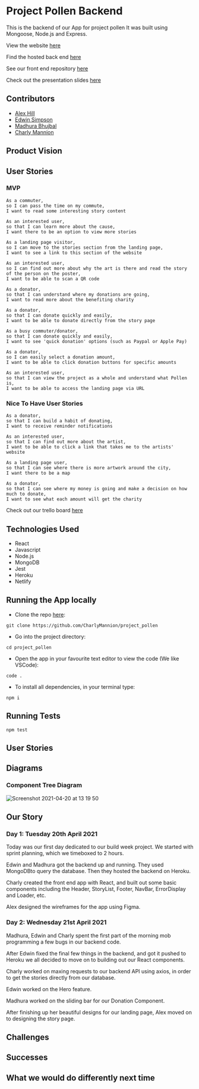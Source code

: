 # Project Pollen Backend

This is the backend of our App for project pollen It was built using Mongoose, Node.js and Express.

View the website [here](https://projectpollen.netlify.app/)

Find the hosted back end [here](https://project-pollen-backend.herokuapp.com/)

See our front end repository [here](https://github.com/CharlyMannion/project-pollen-frontend)

Check out the presentation slides [here](placeholder.com)

## Contributors
* [Alex Hill](https://github.com/alexxmadeleine)
* [Edwin Simpson](https://github.com/0cedwins)
* [Madhura Bhujbal](https://github.com/madhurabhujbal)
* [Charly Mannion](https://github.com/CharlyMannion)

## Product Vision

## User Stories
### MVP
```
As a commuter, 
so I can pass the time on my commute, 
I want to read some interesting story content

As an interested user, 
so that I can learn more about the cause, 
I want there to be an option to view more stories

As a landing page visitor, 
so I can move to the stories section from the landing page, 
I want to see a link to this section of the website

As an interested user, 
so I can find out more about why the art is there and read the story of the person on the poster, 
I want to be able to scan a QR code

As a donator, 
so that I can understand where my donations are going, 
I want to read more about the benefiting charity

As a donator, 
so that I can donate quickly and easily, 
I want to be able to donate directly from the story page

As a busy commuter/donator, 
so that I can donate quickly and easily, 
I want to see 'quick donation' options (such as Paypal or Apple Pay)

As a donator, 
so I can easily select a donation amount, 
I want to be able to click donation buttons for specific amounts

As an interested user, 
so that I can view the project as a whole and understand what Pollen is, 
I want to be able to access the landing page via URL
```

### Nice To Have User Stories
```
As a donator, 
so that I can build a habit of donating, 
I want to receive reminder notifications

As an interested user, 
so that I can find out more about the artist, 
I want to be able to click a link that takes me to the artists' website

As a landing page user, 
so that I can see where there is more artwork around the city, 
I want there to be a map

As a donator, 
so that I can see where my money is going and make a decision on how much to donate, 
I want to see what each amount will get the charity
```

Check out our trello board [here](https://trello.com/invite/b/spCisYKz/e01fd4436839d69c60583a025ae1bd2d/homelessness-project)

## Technologies Used
* React
* Javascript
* Node.js
* MongoDB
* Jest
* Heroku
* Netlify

## Running the App locally
* Clone the repo [here](https://github.com/CharlyMannion/project_pollen): 
```
git clone https://github.com/CharlyMannion/project_pollen
```
* Go into the project directory:
```
cd project_pollen
```
* Open the app in your favourite text editor to view the code (We like VSCode):
```
code .
```
* To install all dependencies, in your terminal type:
```
npm i
```

## Running Tests
```
npm test
```

## User Stories

## Diagrams

### Component Tree Diagram

![Screenshot 2021-04-20 at 13 19 50](https://user-images.githubusercontent.com/28218869/115394837-1fe5dd80-a1db-11eb-99c5-71cabfb8fa0b.png)

## Our Story

### Day 1: Tuesday 20th April 2021

Today was our first day dedicated to our build week project. We started with sprint planning, which we timeboxed to 2 hours.

Edwin and Madhura got the backend up and running. They used MongoDBto query the database. Then they hosted the backend on Heroku.

Charly created the front end app with React, and built out some basic components including the Header, StoryList, Footer, NavBar, ErrorDisplay and Loader, etc. 

Alex designed the wireframes for the app using Figma.

### Day 2: Wednesday 21st April 2021

Madhura, Edwin and Charly spent the first part of the morning mob programming a few bugs in our backend code. 

After Edwin fixed the final few things in the backend, and got it pushed to Heroku we all decided to move on to building out our React components.

Charly worked on maxing requests to our backend API using axios, in order to get the stories directly from our database.

Edwin worked on the Hero feature.

Madhura worked on the sliding bar for our Donation Component.

After finishing up her beautiful designs for our landing page, Alex moved on to designing the story page.

## Challenges

## Successes

## What we would do differently next time



